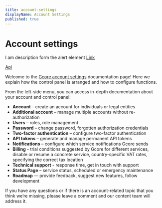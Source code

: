 ```yaml
---
title: account-settings
displayName: Account Settings
published: true
---
```

# Account settings

<alert-element type="tip" title="Hello world">

I am description form the alert element <a href="#">Link</a>

<a href="#">Api</a>

</alert-element>

Welcome to the <a href="https://accounts.gcore.com" target="_blank">Gcore account settings</a> documentation page! Here we explain how the control panel is arranged and how to configure functions.

From the left-side menu, you can access in-depth documentation about your account and control panel:

- **Account** – create an account for individuals or legal entities
- **Additional account** – manage multiple accounts without re-authorization
- **Users** – roles, role management
- **Password** – change password, forgotten authorization credentials
- **Two-factor authentication** – configure two-factor authentication
- **API tokens** – generate and manage permanent API tokens
- **Notifications** – configure which service notifications Gcore sends
- **Billing** - trial conditions suggested by Gcore for different services, disable or resume a concrete service, country-specific VAT rates, specifying the correct tax location
- **Technical support** - response time, get in touch with support
- **Status Page** – service status, scheduled or emergency maintenance
- **Roadmap** — provide feedback, suggest new features, follow development

If you have any questions or if there is an account-related topic that you think we’re missing, please leave a comment and our content team will address it.